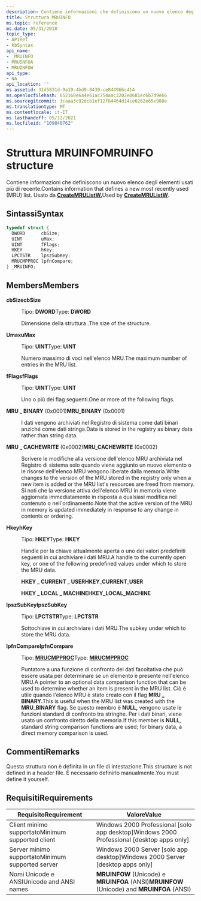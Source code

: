 ```yaml
---
description: Contiene informazioni che definiscono un nuovo elenco degli elementi usati più di recente. Usato da CreateMRUListW.
title: Struttura MRUINFO
ms.topic: reference
ms.date: 05/31/2018
topic_type:
- APIRef
- kbSyntax
api_name:
- _MRUINFO
- MRUINFOA
- MRUINFOW
api_type:
- NA
api_location: ''
ms.assetid: 31d5831d-9a19-4bd9-8439-ce844966c414
ms.openlocfilehash: 652168e6a4e61ac754aac3202e0681ec6b7d9e66
ms.sourcegitcommit: 3caaa3c92dcb1ef12f84464d14ce6262e65e988e
ms.translationtype: MT
ms.contentlocale: it-IT
ms.lasthandoff: 05/12/2021
ms.locfileid: "109840762"
---
```

# <a name="mruinfo-structure"></a><span data-ttu-id="f1536-104">Struttura MRUINFO</span><span class="sxs-lookup"><span data-stu-id="f1536-104">MRUINFO structure</span></span>

<span data-ttu-id="f1536-105">Contiene informazioni che definiscono un nuovo elenco degli elementi usati più di recente.</span><span class="sxs-lookup"><span data-stu-id="f1536-105">Contains information that defines a new most recently used (MRU) list.</span></span> <span data-ttu-id="f1536-106">Usato da [**CreateMRUListW.**](createmrulist.md)</span><span class="sxs-lookup"><span data-stu-id="f1536-106">Used by [**CreateMRUListW**](createmrulist.md).</span></span>

## <a name="syntax"></a><span data-ttu-id="f1536-107">Sintassi</span><span class="sxs-lookup"><span data-stu-id="f1536-107">Syntax</span></span>


```C++
typedef struct {
  DWORD      cbSize;
  UINT       uMax;
  UINT       fFlags;
  HKEY       hKey;
  LPCTSTR    lpszSubKey;
  MRUCMPPROC lpfnCompare;
} _MRUINFO;
```



## <a name="members"></a><span data-ttu-id="f1536-108">Members</span><span class="sxs-lookup"><span data-stu-id="f1536-108">Members</span></span>

<dl> <dt>

<span data-ttu-id="f1536-109">**cbSize**</span><span class="sxs-lookup"><span data-stu-id="f1536-109">**cbSize**</span></span>
</dt> <dd>

<span data-ttu-id="f1536-110">Tipo: **DWORD**</span><span class="sxs-lookup"><span data-stu-id="f1536-110">Type: **DWORD**</span></span>

</dd> <dd>

<span data-ttu-id="f1536-111">Dimensione della struttura .</span><span class="sxs-lookup"><span data-stu-id="f1536-111">The size of the structure.</span></span>

</dd> <dt>

<span data-ttu-id="f1536-112">**Umax**</span><span class="sxs-lookup"><span data-stu-id="f1536-112">**uMax**</span></span>
</dt> <dd>

<span data-ttu-id="f1536-113">Tipo: **UINT**</span><span class="sxs-lookup"><span data-stu-id="f1536-113">Type: **UINT**</span></span>

</dd> <dd>

<span data-ttu-id="f1536-114">Numero massimo di voci nell'elenco MRU.</span><span class="sxs-lookup"><span data-stu-id="f1536-114">The maximum number of entries in the MRU list.</span></span>

</dd> <dt>

<span data-ttu-id="f1536-115">**fFlags**</span><span class="sxs-lookup"><span data-stu-id="f1536-115">**fFlags**</span></span>
</dt> <dd>

<span data-ttu-id="f1536-116">Tipo: **UINT**</span><span class="sxs-lookup"><span data-stu-id="f1536-116">Type: **UINT**</span></span>

</dd> <dd>

<span data-ttu-id="f1536-117">Uno o più dei flag seguenti.</span><span class="sxs-lookup"><span data-stu-id="f1536-117">One or more of the following flags.</span></span>

<dt>

<span id="MRU_BINARY"></span><span id="mru_binary"></span>

<span data-ttu-id="f1536-118"><span id="MRU_BINARY"></span><span id="mru_binary"></span>**MRU \_ BINARY** (0x0001)</span><span class="sxs-lookup"><span data-stu-id="f1536-118"><span id="MRU_BINARY"></span><span id="mru_binary"></span>**MRU\_BINARY** (0x0001)</span></span>


</dt> <dd>

<span data-ttu-id="f1536-119">I dati vengono archiviati nel Registro di sistema come dati binari anziché come dati stringa.</span><span class="sxs-lookup"><span data-stu-id="f1536-119">Data is stored in the registry as binary data rather than string data.</span></span>

</dd> <dt>

<span id="MRU_CACHEWRITE"></span><span id="mru_cachewrite"></span>

<span data-ttu-id="f1536-120"><span id="MRU_CACHEWRITE"></span><span id="mru_cachewrite"></span>**MRU \_ CACHEWRITE** (0x0002)</span><span class="sxs-lookup"><span data-stu-id="f1536-120"><span id="MRU_CACHEWRITE"></span><span id="mru_cachewrite"></span>**MRU\_CACHEWRITE** (0x0002)</span></span>


</dt> <dd>

<span data-ttu-id="f1536-121">Scrivere le modifiche alla versione dell'elenco MRU archiviata nel Registro di sistema solo quando viene aggiunto un nuovo elemento o le risorse dell'elenco MRU vengono liberate dalla memoria.</span><span class="sxs-lookup"><span data-stu-id="f1536-121">Write changes to the version of the MRU stored in the registry only when a new item is added or the MRU list's resources are freed from memory.</span></span> <span data-ttu-id="f1536-122">Si noti che la versione attiva dell'elenco MRU in memoria viene aggiornata immediatamente in risposta a qualsiasi modifica nel contenuto o nell'ordinamento.</span><span class="sxs-lookup"><span data-stu-id="f1536-122">Note that the active version of the MRU in memory is updated immediately in response to any change in contents or ordering.</span></span>

</dd> </dl> </dd> <dt>

<span data-ttu-id="f1536-123">**Hkey**</span><span class="sxs-lookup"><span data-stu-id="f1536-123">**hKey**</span></span>
</dt> <dd>

<span data-ttu-id="f1536-124">Tipo: **HKEY**</span><span class="sxs-lookup"><span data-stu-id="f1536-124">Type: **HKEY**</span></span>

</dd> <dd>

<span data-ttu-id="f1536-125">Handle per la chiave attualmente aperta o uno dei valori predefiniti seguenti in cui archiviare i dati MRU.</span><span class="sxs-lookup"><span data-stu-id="f1536-125">A handle to the currently open key, or one of the following predefined values under which to store the MRU data.</span></span>

<dl><span id="HKEY_CURRENT_USER"></span><span id="hkey_current_user"></span><dt>

<span data-ttu-id="f1536-126">**HKEY \_ CURRENT \_ USER**</span><span class="sxs-lookup"><span data-stu-id="f1536-126">**HKEY\_CURRENT\_USER**</span></span>
</dt><span id="HKEY_LOCAL_MACHINE"></span><span id="hkey_local_machine"></span><dt>

<span data-ttu-id="f1536-127">**HKEY \_ LOCAL \_ MACHINE**</span><span class="sxs-lookup"><span data-stu-id="f1536-127">**HKEY\_LOCAL\_MACHINE**</span></span>
</dt> </dl> </dd> <dt>

<span data-ttu-id="f1536-128">**lpszSubKey**</span><span class="sxs-lookup"><span data-stu-id="f1536-128">**lpszSubKey**</span></span>
</dt> <dd>

<span data-ttu-id="f1536-129">Tipo: **LPCTSTR**</span><span class="sxs-lookup"><span data-stu-id="f1536-129">Type: **LPCTSTR**</span></span>

</dd> <dd>

<span data-ttu-id="f1536-130">Sottochiave in cui archiviare i dati MRU.</span><span class="sxs-lookup"><span data-stu-id="f1536-130">The subkey under which to store the MRU data.</span></span>

</dd> <dt>

<span data-ttu-id="f1536-131">**lpfnCompare**</span><span class="sxs-lookup"><span data-stu-id="f1536-131">**lpfnCompare**</span></span>
</dt> <dd>

<span data-ttu-id="f1536-132">Tipo: **[ **MRUCMPPROC**](mrucmpproc.md)**</span><span class="sxs-lookup"><span data-stu-id="f1536-132">Type: **[**MRUCMPPROC**](mrucmpproc.md)**</span></span>

</dd> <dd>

<span data-ttu-id="f1536-133">Puntatore a una funzione di confronto dei dati facoltativa che può essere usata per determinare se un elemento è presente nell'elenco MRU.</span><span class="sxs-lookup"><span data-stu-id="f1536-133">A pointer to an optional data comparison function that can be used to determine whether an item is present in the MRU list.</span></span> <span data-ttu-id="f1536-134">Ciò è utile quando l'elenco MRU è stato creato con il flag **MRU \_ BINARY.**</span><span class="sxs-lookup"><span data-stu-id="f1536-134">This is useful when the MRU list was created with the **MRU\_BINARY** flag.</span></span> <span data-ttu-id="f1536-135">Se questo membro è **NULL,** vengono usate le funzioni standard di confronto tra stringhe. Per i dati binari, viene usato un confronto diretto della memoria.</span><span class="sxs-lookup"><span data-stu-id="f1536-135">If this member is **NULL**, standard string comparison functions are used; for binary data, a direct memory comparison is used.</span></span>

</dd> </dl>

## <a name="remarks"></a><span data-ttu-id="f1536-136">Commenti</span><span class="sxs-lookup"><span data-stu-id="f1536-136">Remarks</span></span>

<span data-ttu-id="f1536-137">Questa struttura non è definita in un file di intestazione.</span><span class="sxs-lookup"><span data-stu-id="f1536-137">This structure is not defined in a header file.</span></span> <span data-ttu-id="f1536-138">È necessario definirlo manualmente.</span><span class="sxs-lookup"><span data-stu-id="f1536-138">You must define it yourself.</span></span>

## <a name="requirements"></a><span data-ttu-id="f1536-139">Requisiti</span><span class="sxs-lookup"><span data-stu-id="f1536-139">Requirements</span></span>



| <span data-ttu-id="f1536-140">Requisito</span><span class="sxs-lookup"><span data-stu-id="f1536-140">Requirement</span></span> | <span data-ttu-id="f1536-141">Valore</span><span class="sxs-lookup"><span data-stu-id="f1536-141">Value</span></span> |
|-------------------------------------|------------------------------------------------------------|
| <span data-ttu-id="f1536-142">Client minimo supportato</span><span class="sxs-lookup"><span data-stu-id="f1536-142">Minimum supported client</span></span><br/> | <span data-ttu-id="f1536-143">Windows 2000 Professional \[solo app desktop\]</span><span class="sxs-lookup"><span data-stu-id="f1536-143">Windows 2000 Professional \[desktop apps only\]</span></span><br/> |
| <span data-ttu-id="f1536-144">Server minimo supportato</span><span class="sxs-lookup"><span data-stu-id="f1536-144">Minimum supported server</span></span><br/> | <span data-ttu-id="f1536-145">Windows 2000 Server \[solo app desktop\]</span><span class="sxs-lookup"><span data-stu-id="f1536-145">Windows 2000 Server \[desktop apps only\]</span></span><br/>       |
| <span data-ttu-id="f1536-146">Nomi Unicode e ANSI</span><span class="sxs-lookup"><span data-stu-id="f1536-146">Unicode and ANSI names</span></span><br/>   | <span data-ttu-id="f1536-147">**MRUINFOW** (Unicode) e **MRUINFOA** (ANSI)</span><span class="sxs-lookup"><span data-stu-id="f1536-147">**MRUINFOW** (Unicode) and **MRUINFOA** (ANSI)</span></span><br/>  |



 

 




